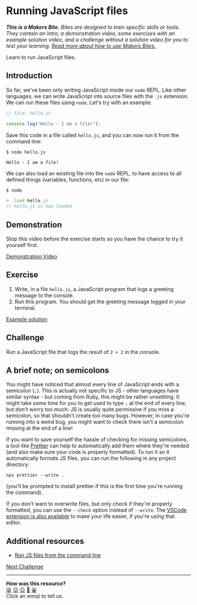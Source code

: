 # Running JavaScript files

_**This is a Makers Bite.** Bites are designed to train specific skills or tools. They
contain an intro, a demonstration video, some exercises with an example solution video,
and a challenge without a solution video for you to test your learning. [Read more about
how to use Makers
Bites.](https://github.com/makersacademy/course/blob/main/labels/bites.md)_

Learn to run JavaScript files.

## Introduction

So far, we've been only writing JavaScript inside our `node` REPL. Like other languages,
we can write JavaScript into source files with the `.js` extension. We can run these files
using `node`. Let's try with an example:

```javascript
// file: hello.js

console.log("Hello - I am a file!");
```

Save this code in a file called `hello.js`, and you can now run it from the command line:

```
$ node hello.js

Hello - I am a file!
```

We can also load an existing file into the `node` REPL, to have access to all defined
things (variables, functions, etc) in our file:

```javascript
$ node

> .load hello.js
// hello.js is now loaded
```

## Demonstration

Stop this video before the exercise starts so you have the chance to try it yourself
first.

[Demonstration Video](https://youtu.be/dHwxu0T-M0g?t=298)

## Exercise

1. Write, in a file `hello.js`, a JavaScript program that logs a greeting message to the
   console.
2. Run this program. You should get the greeting message logged in your terminal.

[Example solution](https://youtu.be/dHwxu0T-M0g?t=489)

## Challenge

Run a JavaScript file that logs the result of `2 + 2` in the console.

## A brief note; on semicolons

You might have noticed that almost every line of JavaScript ends with a semicolon (`;`).
This is actually not specific to JS - other languages have similar syntax - but coming
from Ruby, this might be rather unsettling. It might take some time for you to get used to
type `;` at the end of every line, but don't worry too much: JS is usually quite
permissive if you miss a semicolon, so that shouldn't create too many bugs. However, in
case you're running into a weird bug, you might want to check there isn't a semicolon
missing at the end of a line!

If you want to save yourself the hassle of checking for missing semicolons, a tool like
[Prettier](https://prettier.io/docs/en/install.html) can help to automatically add them
where they're needed (and also make sure your code is properly formatted). To run it so it
automatically formats JS files, you can run the following in any project directory:

```
npx prettier --write .
```

(you'll be prompted to install prettier if this is the first time you're running the
command).

If you don't want to overwrite files, but only check if they're properly formatted, you
can use the `--check` option instead of `--write`. The [VSCode extension is also
available](https://marketplace.visualstudio.com/items?itemName=esbenp.prettier-vscode) to
make your life easier, if you're using that editor.

## Additional resources

- [Run JS files from the command
  line](https://nodejs.dev/learn/run-nodejs-scripts-from-the-command-line)

[Next Challenge](03_variables_and_visibility.md)

<!-- BEGIN GENERATED SECTION DO NOT EDIT -->

---

**How was this resource?**  
[😫](https://airtable.com/shrUJ3t7KLMqVRFKR?prefill_Repository=makersacademy/javascript-fundamentals&prefill_File=bites/02_running_files.md&prefill_Sentiment=😫) [😕](https://airtable.com/shrUJ3t7KLMqVRFKR?prefill_Repository=makersacademy/javascript-fundamentals&prefill_File=bites/02_running_files.md&prefill_Sentiment=😕) [😐](https://airtable.com/shrUJ3t7KLMqVRFKR?prefill_Repository=makersacademy/javascript-fundamentals&prefill_File=bites/02_running_files.md&prefill_Sentiment=😐) [🙂](https://airtable.com/shrUJ3t7KLMqVRFKR?prefill_Repository=makersacademy/javascript-fundamentals&prefill_File=bites/02_running_files.md&prefill_Sentiment=🙂) [😀](https://airtable.com/shrUJ3t7KLMqVRFKR?prefill_Repository=makersacademy/javascript-fundamentals&prefill_File=bites/02_running_files.md&prefill_Sentiment=😀)  
Click an emoji to tell us.

<!-- END GENERATED SECTION DO NOT EDIT -->
